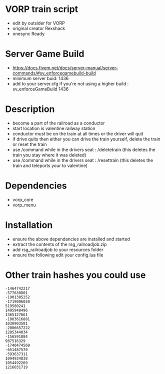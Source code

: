 # VORP train script
- edit by outsider for VORP
- original creator Rexshack
- onesync Ready
# Server Game Build
- https://docs.fivem.net/docs/server-manual/server-commands/#sv_enforcegamebuild-build
- minimum server buid: 1436
- add to your server.cfg if you're not using a higher build : sv_enforceGameBuild 1436

# Description
- become a part of the railroad as a conductor
- start location is valentine railway station
- conductor must be on the train at all times or the driver will quit
- if drive quits then either you can drive the train yourself, delete the train or reset the train
- use /command while in the drivers seat : /deletetrain (this deletes the train you stay where it was deleted)
- use /command while in the drivers seat : /resettrain (this deletes the train and teleports your to valentine)

# Dependencies
- vorp_core
- vorp_menu

# Installation
- ensure the above dependancies are installed and started
- extract the contents of the rsg_railroadjob.zip
- add rsg_railroadjob to your resources folder
- ensure the following edit your config.lua file

# Other train hashes you could use
```
-1464742217
-577630801
-1901305252
-1719006020
519580241
1495948496
1365127661
-1083616881
1030903581
-2006657222
1285344034
-156591884
987516329
-1740474560
-651487570
-593637311
1094934838
1054492269
1216031719
```
